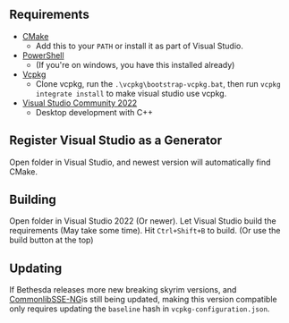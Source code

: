 ## Requirements
* [CMake](https://cmake.org/)
	* Add this to your `PATH` or install it as part of Visual Studio.
* [PowerShell](https://github.com/PowerShell/PowerShell/releases/latest)
	* (If you're on windows, you have this installed already)
* [Vcpkg](https://github.com/microsoft/vcpkg)
	* Clone vcpkg, run the `.\vcpkg\bootstrap-vcpkg.bat`, then run `vcpkg integrate install` to make visual studio use vcpkg.
* [Visual Studio Community 2022](https://visualstudio.microsoft.com/)
	* Desktop development with C++

## Register Visual Studio as a Generator
Open folder in Visual Studio, and newest version will automatically find CMake.

## Building
Open folder in Visual Studio 2022 (Or newer). 
Let Visual Studio build the requirements (May take some time).
Hit `Ctrl+Shift+B` to build. (Or use the build button at the top)


## Updating
If Bethesda releases more new breaking skyrim versions, and [CommonlibSSE-NG](https://github.com/CharmedBaryon/CommonLibSSE-NG)is still being updated, making this version compatible only requires updating the `baseline` hash in `vcpkg-configuration.json`.
